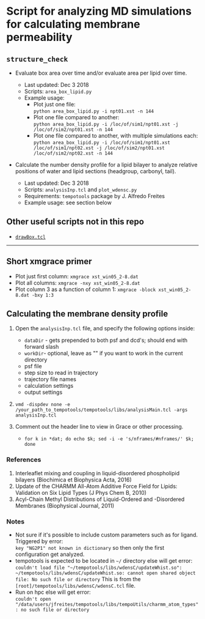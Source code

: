 # Script for analyzing MD simulations for calculating membrane permeability

## `structure_check`

* Evaluate box area over time and/or evaluate area per lipid over time.
    * Last updated: Dec 3 2018
    * Scripts: `area_box_lipid.py`
    * Example usage:
        * Plot just one file:  
            `python area_box_lipid.py -i npt01.xst -n 144`
        * Plot one file compared to another:  
            `python area_box_lipid.py -i /loc/of/sim1/npt01.xst -j /loc/of/sim2/npt01.xst -n 144`
        * Plot one file compared to another, with multiple simulations each:  
            `python area_box_lipid.py -i /loc/of/sim1/npt01.xst /loc/of/sim1/npt02.xst -j /loc/of/sim2/npt01.xst /loc/of/sim2/npt02.xst -n 144`

* Calculate the number density profile for a lipid bilayer to  analyze relative positions of water and lipid sections (headgroup, carbonyl, tail).
    * Last updated: Dec 3 2018
    * Scripts: `analysisInp.tcl` and `plot_wdensc.py`
    * Requirements: `tempotools` package by J. Alfredo Freites
    * Example usage: see section below

## Other useful scripts not in this repo

* [`drawBox.tcl`](https://github.com/vtlim/misc/blob/master/vmd/drawBox.tcl)

-----

## Short xmgrace primer

- Plot just first column: `xmgrace xst_win05_2-8.dat`
- Plot all columns: `xmgrace -nxy xst_win05_2-8.dat`
- Plot column 3 as a function of column 1: `xmgrace -block xst_win05_2-8.dat -bxy 1:3`

## Calculating the membrane density profile

1. Open the `analysisInp.tcl` file, and specify the following options inside:
    * `dataDir` - gets prepended to both psf and dcd's; should end with forward slash
    * `workDir`- optional, leave as "" if you want to work in the current directory
    * psf file
    * step size to read in trajectory
    * trajectory file names
    * calculation settings
    * output settings

2. `vmd -dispdev none -e /your_path_to_tempotools/tempotools/libs/analysisMain.tcl -args analysisInp.tcl`

3. Comment out the header line to view in Grace or other processing.
    * `for k in *dat; do echo $k; sed -i -e 's/nframes/#nframes/' $k; done`

### References
1. Interleaflet mixing and coupling in liquid-disordered phospholipid bilayers (Biochimica et Biophysica Acta, 2016)
2. Update of the CHARMM All-Atom Additive Force Field for Lipids: Validation on Six Lipid Types (J Phys Chem B, 2010)
3. Acyl-Chain Methyl Distributions of Liquid-Ordered and -Disordered Membranes (Biophysical Journal, 2011)


### Notes
* Not sure if it's possible to include custom parameters such as for ligand. Triggered by error:  
  `key "NG2P1" not known in dictionary` so then only the first configuration get analyzed.
* tempotools is expected to be located in `~/` directory else will get error:  
  `couldn't load file "~/tempotools/libs/wdensC/updateWhist.so": ~/tempotools/libs/wdensC/updateWhist.so: cannot open shared object file: No such file or directory`
  This is from the `[root]/tempotools/libs/wdensC/wdensC.tcl` file.
* Run on hpc else will get error:  
  `couldn't open "/data/users/jfreites/tempotools/libs/tempoUtils/charmm_atom_types": no such file or directory`

